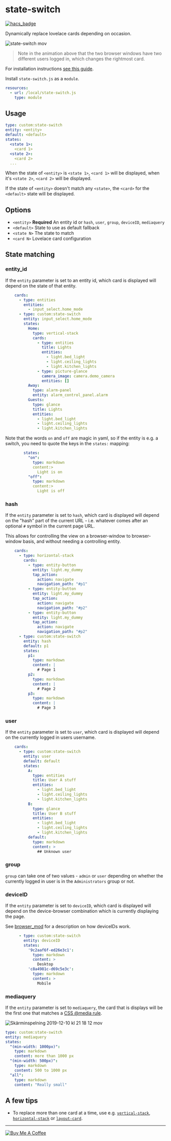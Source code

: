 state-switch
============
[![hacs_badge](https://img.shields.io/badge/HACS-Default-orange.svg)](https://github.com/custom-components/hacs)

Dynamically replace lovelace cards depending on occasion.

![state-switch mov](https://user-images.githubusercontent.com/1299821/48923691-05479700-eeb1-11e8-8c8b-91ea14cfecf1.gif)

> Note in the animation above that the two browser windows have two different users logged in, which changes the rightmost card.

For installation instructions [see this guide](https://github.com/thomasloven/hass-config/wiki/Lovelace-Plugins).

Install `state-switch.js` as a `module`.

```yaml
resources:
  - url: /local/state-switch.js
    type: module
```

## Usage

```yaml
type: custom:state-switch
entity: <entity>
default: <default>
states:
  <state 1>:
    <card 1>
  <state 2>:
    <card 2>
  ...
```

When the state of `<entity>` is `<state 1>`, `<card 1>` will be displayed, when it's `<state 2>`, `<card 2>` will be displayed.

If the state of `<entity>` doesn't match any `<state>`, the `<card>` for the `<default>` state will be displayed.

## Options
- `<entity>` **Required** An entity id or `hash`, `user`, `group`, `deviceID`, `mediaquery`
- `<default>` State to use as default fallback
- `<state N>` The state to match
- `<card N>` Lovelace card configuration

## State matching

### entity\_id
If the `entity` parameter is set to an entity id, which card is displayed will depend on the state of that entity.

```yaml
    cards:
      - type: entities
        entities:
          - input_select.home_mode
      - type: custom:state-switch
        entity: input_select.home_mode
        states:
          Home:
            type: vertical-stack
            cards:
              - type: entities
                title: Lights
                entities:
                  - light.bed_light
                  - light.ceiling_lights
                  - light.kitchen_lights
              - type: picture-glance
                camera_image: camera.demo_camera
                entities: []
          Away:
            type: alarm-panel
            entity: alarm_control_panel.alarm
          Guests:
            type: glance
            title: Lights
            entities:
              - light.bed_light
              - light.ceiling_lights
              - light.kitchen_lights
```

Note that the words `on` and `off` are magic in yaml, so if the entity is e.g. a switch, you need to quote the keys in the `states:` mapping:

```yaml
        states:
          "on":
            type: markdown
            content:>
              Light is on
          "off":
            type: markdown
            content:>
              Light is off
```

### hash
If the `entity` parameter is set to `hash`, which card is displayed will depend on the "hash" part of the current URL - i.e. whatever comes after an optional `#` symbol in the current page URL.

This allows for controlling the view on a browser-window to browser-window basis, and without needing a controlling entity.

```yaml
    cards:
      - type: horizontal-stack
        cards:
          - type: entity-button
            entity: light.my_dummy
            tap_action:
              action: navigate
              navigation_path: "#p1"
          - type: entity-button
            entity: light.my_dummy
            tap_action:
              action: navigate
              navigation_path: "#p2"
          - type: entity-button
            entity: light.my_dummy
            tap_action:
              action: navigate
              navigation_path: "#p2"
      - type: custom:state-switch
        entity: hash
        default: p1
        states:
          p1:
            type: markdown
            content: |
              # Page 1
          p2:
            type: markdown
            content: |
              # Page 2
          p3:
            type: markdown
            content: |
              # Page 3
```

### user
If the `entity` parameter is set to `user`, which card is displayed will depend on the currently logged in users username.

```yaml
    cards:
      - type: custom:state-switch
        entity: user
        default: default
        states:
          A:
            type: entities
            title: User A stuff
            entities:
              - light.bed_light
              - light.ceiling_lights
              - light.kitchen_lights
          B:
            type: glance
            title: User B stuff
            entities:
              - light.bed_light
              - light.ceiling_lights
              - light.kitchen_lights
          default:
            type: markdown
            content: >
              ## Unknown user
```

### group
`group` can take one of two values - `admin` or `user` depending on whether the currently logged in user is in the `Administrators` group or not.

### deviceID
If the `entity` parameter is set to `deviceID`, which card is displayed will depend on the device-browser combination which is currently displaying the page.

See [browser_mod](https://github.com/thomasloven/hass-browser_mod#devices) for a description on how deviceIDs work.

```yaml
      - type: custom:state-switch
        entity: deviceID
        states:
          '9c2aaf6f-ed26e3c1':
            type: markdown
            content: >
              Desktop
          'c8a4981c-d69c5e3c':
            type: markdown
            content: >
              Mobile
```

### mediaquery

If the `entity` parameter is set to `mediaquery`, the card that is displays will be the first one that matches a [CSS @media rule](https://www.w3schools.com/cssref/css3_pr_mediaquery.asp).

![Skärminspelning 2019-12-10 kl  21 18 12 mov](https://user-images.githubusercontent.com/1299821/70567314-028c1280-1b96-11ea-87d9-230387c75bc4.gif)

```yaml
type: custom:state-switch
entity: mediaquery
states:
  "(min-width: 1000px)":
    type: markdown
    content: more than 1000 px
  "(min-width: 500px)":
    type: markdown
    content: 500 to 1000 px
  "all":
    type: markdown
    content: "Really small"
```

## A few tips

- To replace more than one card at a time, use e.g. [`vertical-stack`](https://www.home-assistant.io/lovelace/vertical-stack/), [`horizontal-stack`](https://www.home-assistant.io/lovelace/horizontal-stack/) or [`layout-card`](https://github.com/thomasloven/lovelace-layout-card).

---
<a href="https://www.buymeacoffee.com/uqD6KHCdJ" target="_blank"><img src="https://www.buymeacoffee.com/assets/img/custom_images/white_img.png" alt="Buy Me A Coffee" style="height: auto !important;width: auto !important;" ></a>
